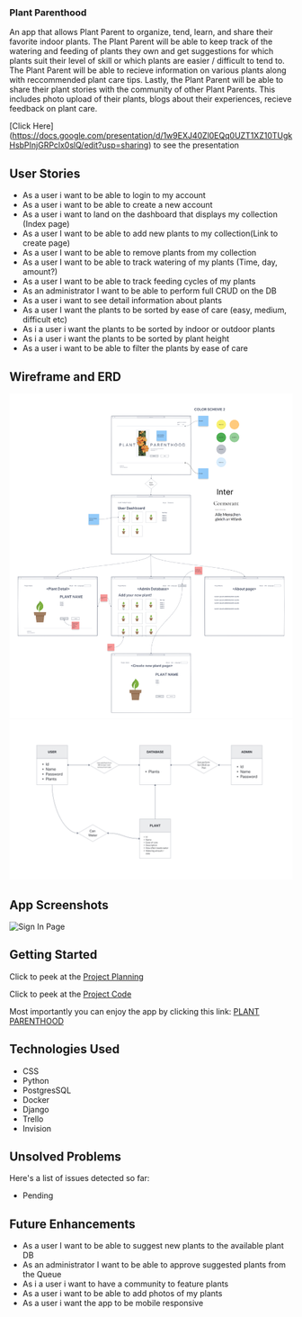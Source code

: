 ### Plant Parenthood
An app that allows Plant Parent to organize, tend, learn, and share their favorite indoor plants. The Plant Parent will be able to keep track of the watering and feeding of plants they own and get suggestions for which plants suit their level of skill or which plants are easier / difficult to tend to. The Plant Parent will be able to recieve information on various plants along with reccommended plant care tips. Lastly, the Plant Parent will be able to share their plant stories with the community of other Plant Parents. This includes photo upload of their plants, blogs about their experiences, recieve feedback on plant care.

[Click Here] (https://docs.google.com/presentation/d/1w9EXJ40Zl0EQq0UZT1XZ10TUgkHsbPInjGRPclx0slQ/edit?usp=sharing) to see the presentation

## User Stories
- As a user i want to be able to login to my account
- As a user i want to be able to create a new account
- As a user i want to land on the dashboard that displays my collection (Index page)
- As a user I want to be able to add new plants to my collection(Link to create page)
- As a user I want to be able to remove plants from my collection
- As a user I want to be able to track watering of my plants (Time, day, amount?)
- As a user I want to be able to track feeding cycles of my plants 
- As an administrator I want to be able to perform full CRUD on the DB
- As a user i want to see detail information about plants
- As a user I want the plants to be sorted by ease of care (easy, medium, difficult etc)
- As i a user i want the plants to be sorted by indoor or outdoor plants
- As i a user i want the plants to be sorted by plant height
- As a user i want to be  able to filter the plants by ease of care

## Wireframe and ERD
![Wireframe](images/Wireframe.png)
![ERD](images/ERD.png)
## App Screenshots
![Sign In Page](imgs/screenshots/signin.png)

## Getting Started
Click to peek at the [Project Planning](https://trello.com/invite/b/hbyxIKmV/b09dd0d53d3da8907fda375afef6b8f5/plant-parenthood) 


Click to peek at the [Project Code](https://github.com/williethewolf/plant_parenthood.git) 

Most importantly you can enjoy the app by clicking this link: [PLANT PARENTHOOD](#)

## Technologies Used
- CSS
- Python
- PostgresSQL
- Docker
- Django
- Trello
- Invision

## Unsolved Problems
Here's a list of issues detected so far:
- Pending

## Future Enhancements
- As a user I want to be able to suggest new plants to the available plant DB
- As an administrator I want to be able to approve suggested plants from the Queue
- As i a user i want to have a community to feature plants
- As a user i want to be able to add photos of my plants
- As a user i want the app to be mobile responsive
